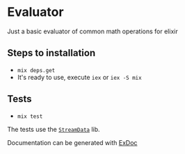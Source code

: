 # Evaluator
Just a basic evaluator of common math operations for elixir

## Steps to installation

- `mix deps.get`
- It's ready to use, execute `iex` or `iex -S mix`

## Tests
- `mix test`

The tests use the [`StreamData`](https://github.com/whatyouhide/stream_data) lib.

Documentation can be generated with [ExDoc](https://github.com/elixir-lang/ex_doc)